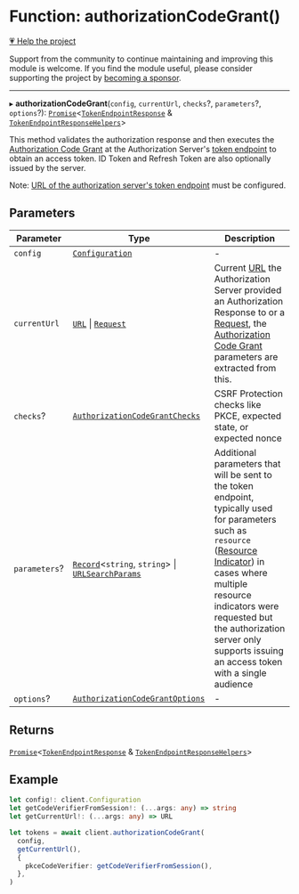 # Function: authorizationCodeGrant()

[💗 Help the project](https://github.com/sponsors/panva)

Support from the community to continue maintaining and improving this module is welcome. If you find the module useful, please consider supporting the project by [becoming a sponsor](https://github.com/sponsors/panva).

***

▸ **authorizationCodeGrant**(`config`, `currentUrl`, `checks`?, `parameters`?, `options`?): [`Promise`](https://developer.mozilla.org/docs/Web/JavaScript/Reference/Global_Objects/Promise)\<[`TokenEndpointResponse`](../interfaces/TokenEndpointResponse.md) & [`TokenEndpointResponseHelpers`](../interfaces/TokenEndpointResponseHelpers.md)\>

This method validates the authorization response and then executes the
[Authorization Code Grant](https://datatracker.ietf.org/doc/html/rfc6749#section-4.1) at the Authorization Server's
[token endpoint](../interfaces/ServerMetadata.md#token_endpoint) to obtain an access
token. ID Token and Refresh Token are also optionally issued by the server.

Note:
[URL of the authorization server's token endpoint](../interfaces/ServerMetadata.md#token_endpoint)
must be configured.

## Parameters

| Parameter | Type | Description |
| ------ | ------ | ------ |
| `config` | [`Configuration`](../classes/Configuration.md) | - |
| `currentUrl` | [`URL`](https://developer.mozilla.org/docs/Web/API/URL) \| [`Request`](https://developer.mozilla.org/docs/Web/API/Request) | Current [URL](https://developer.mozilla.org/docs/Web/API/URL) the Authorization Server provided an Authorization Response to or a [Request](https://developer.mozilla.org/docs/Web/API/Request), the [Authorization Code Grant](https://datatracker.ietf.org/doc/html/rfc6749#section-4.1) parameters are extracted from this. |
| `checks`? | [`AuthorizationCodeGrantChecks`](../interfaces/AuthorizationCodeGrantChecks.md) | CSRF Protection checks like PKCE, expected state, or expected nonce |
| `parameters`? | [`Record`](https://www.typescriptlang.org/docs/handbook/utility-types.html#recordkeys-type)\<`string`, `string`\> \| [`URLSearchParams`](https://developer.mozilla.org/docs/Web/API/URLSearchParams) | Additional parameters that will be sent to the token endpoint, typically used for parameters such as `resource` ([Resource Indicator](https://www.rfc-editor.org/rfc/rfc8707)) in cases where multiple resource indicators were requested but the authorization server only supports issuing an access token with a single audience |
| `options`? | [`AuthorizationCodeGrantOptions`](../interfaces/AuthorizationCodeGrantOptions.md) | - |

## Returns

[`Promise`](https://developer.mozilla.org/docs/Web/JavaScript/Reference/Global_Objects/Promise)\<[`TokenEndpointResponse`](../interfaces/TokenEndpointResponse.md) & [`TokenEndpointResponseHelpers`](../interfaces/TokenEndpointResponseHelpers.md)\>

## Example

```ts
let config!: client.Configuration
let getCodeVerifierFromSession!: (...args: any) => string
let getCurrentUrl!: (...args: any) => URL

let tokens = await client.authorizationCodeGrant(
  config,
  getCurrentUrl(),
  {
    pkceCodeVerifier: getCodeVerifierFromSession(),
  },
)
```
